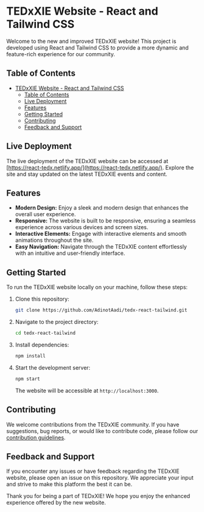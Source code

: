 # TEDxXIE Website - React and Tailwind CSS

Welcome to the new and improved TEDxXIE website! This project is developed using React and Tailwind CSS to provide a more dynamic and feature-rich experience for our community.

## Table of Contents
- [TEDxXIE Website - React and Tailwind CSS](#tedxxie-website---react-and-tailwind-css)
  - [Table of Contents](#table-of-contents)
  - [Live Deployment](#live-deployment)
  - [Features](#features)
  - [Getting Started](#getting-started)
  - [Contributing](#contributing)
  - [Feedback and Support](#feedback-and-support)

## Live Deployment

The live deployment of the TEDxXIE website can be accessed at [https://react-tedx.netlify.app/](https://react-tedx.netlify.app/). Explore the site and stay updated on the latest TEDxXIE events and content.

## Features

- **Modern Design:** Enjoy a sleek and modern design that enhances the overall user experience.
- **Responsive:** The website is built to be responsive, ensuring a seamless experience across various devices and screen sizes.
- **Interactive Elements:** Engage with interactive elements and smooth animations throughout the site.
- **Easy Navigation:** Navigate through the TEDxXIE content effortlessly with an intuitive and user-friendly interface.

## Getting Started

To run the TEDxXIE website locally on your machine, follow these steps:

1. Clone this repository:

    ```bash
    git clone https://github.com/AdinotAadi/tedx-react-tailwind.git
    ```

2. Navigate to the project directory:

    ```bash
    cd tedx-react-tailwind
    ```

3. Install dependencies:

    ```bash
    npm install
    ```

4. Start the development server:

    ```bash
    npm start
    ```

    The website will be accessible at `http://localhost:3000`.

## Contributing

We welcome contributions from the TEDxXIE community. If you have suggestions, bug reports, or would like to contribute code, please follow our [contribution guidelines](CONTRIBUTING.md).

## Feedback and Support

If you encounter any issues or have feedback regarding the TEDxXIE website, please open an issue on this repository. We appreciate your input and strive to make this platform the best it can be.

Thank you for being a part of TEDxXIE! We hope you enjoy the enhanced experience offered by the new website.
